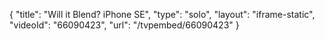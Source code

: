 {
    "title": "Will it Blend? iPhone SE",
    "type": "solo",
    "layout": "iframe-static",
    "videoId": "66090423",
    "url": "\/tvpembed\/66090423"
}